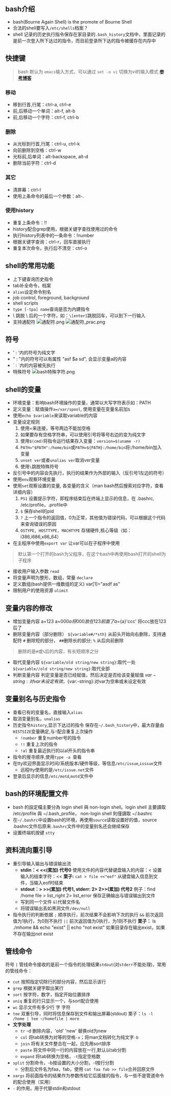 ## bash介绍 
- bash(Bourne Again Shell) is the promote of Bourne Shell
- 合法的shell要写入`/etc/shells`档案？
- shell 记录的历史执行指令保存在家目录的`.bash_history`文档中，里面记录的是前一次登入所下达过的指令，而目前登录所下达的指令被缓存在内存中

## 快捷键
> bash 默认为 `emacs`输入方式，可以通过 `set -o vi` 切换为vi的输入模式
**[参考博客](https://www.oschina.net/question/12_31737)**

### 移动
- 移到行首,行尾：ctrl-a, ctrl-e
- 前,后移动一个单词：alt-f, alt-b
- 前,后移动一个字符：ctrl-f, ctrl-b

### 删除
- 从光标到行首,行尾：ctrl-u, ctrl-k
- 向前删除到空格：ctrl-w
- 光标前,后单词：alt-backspace, alt-d
- 删除当前字符：ctrl-d

### 其它
- 清屏幕：ctrl-l
- 使用上条命令的最后一个参数：alt-.

### 使用history
- 重复上条命令：!!
- history配合grep使用，根据关键字查找使用过的命令
- 执行history列表中的一条命令：!number
- 根据关键字查询：ctrl-r，回车直接执行
- 重复本次命令，执行后不清空：ctrl-o


## shell的常用功能
- 上下键查询历史指令
- tab补全命令，档案
- `alias`设定命令别名
- job control, foreground, background
- shell scripts
- `type [-tpa] name`查询是否为内建指令
- \ 跳脱 \ 后的一个字符，如：`\[enter]`跳脱回车，可以到下一行输入
- 支持通配符
![通配符.png](http://upload-images.jianshu.io/upload_images/3022282-cd7234dd0ae18175.png?imageMogr2/auto-orient/strip%7CimageView2/2/w/1240) ![通配符_prac.png](http://upload-images.jianshu.io/upload_images/3022282-28218c7a4e6db0cc.png?imageMogr2/auto-orient/strip%7CimageView2/2/w/1240)

## 符号
- ' : '内的符号为纯文字
- " : "内的符号可以有属性 "asf $a sd", 会显示变量a的内容
- \` : `内的内容被先执行
- 特殊符号
![bash特殊字符.png](http://upload-images.jianshu.io/upload_images/3022282-5b920493cb5edd8c.png?imageMogr2/auto-orient/strip%7CimageView2/2/w/1240)

## shell的变量
- 环境变量：影响bash环境操作的变量，通常以大写字符表示如：PATH
- 定义变量：赋值操作`a=/var/spool`, 使用变量在变量名前加`$`
- 使用`echo $variable`来读取variable的内容
- 变量设定规则
    1. 使用=来连接，等号两边不能加空格
    2. 如果要存有空格字符串，可以使用引号将等号右边的变为纯文字
    3. 使用`$(cmd)`将指令运行结果存入变量：`version=$(uname -r)`
    4. `PATH="$PATH":/home/bin`或`PATH=${PATH}:/home/bin`将:/home/bin加入变量
    5. `unset ver`或者`unalias ver`取消ver变量
    6. 使用`\`跳脱特殊符号
- 反引号中的内容会先执行，执行的结果作为外部的输入（反引号1左边的符号）
- 使用`env`观察环境变量
- 使用`set`观察设置的变量, 各变量的含义（man bash然后搜索对应字符，查看详细内容）
    1. `PS1` 设置提示字符，即程序结束后在终端上显示的信息，在 .bashrc, /etc/profile，.profile中
    2. `$` 保存shell的pid
    3. `?` 上一个指令的返回值，0为正常，其他值为错误代码，可以根据这个代码来查询错误的原因 
    4. `OSTYPE, HOSTTYPE, MACHTYPE` 存储硬件,核心等级（如：i386,i686,x86_64）
- 在主程序中使用`export var` 让var可以在子程序中使用
> 默认第一个打开的bash为父程序，在这个bash中再使用bash打开的shell为子程序

- 接收用户输入参数 `read`
- 将变量声明为整形，数组，常量 `declare`
- 定义数组(bash提供一维数组的定义) var[1]="asdf as"
- 限制用户的使用资源 `ulimit`

## 变量内容的修改
- 增加变量内容
a=123
a=000${a} 将000放在123前面了
a=${a}'ccc' 将ccc放在123后了
- 删除变量内容（部分删除）
`${variable#/*sth}` 从前头开始向右删除，支持通配符 `#` 删除短的部分， `##`删除长的部分; `%` 从后向前删除
> 删除的是`#`或`%`后的内容，有长短顺序之分

- 取代变量内容
`${variable/old string/new string}`:取代一处
`${variable//old string/new string}`:取代全部
- 判断变量内容
判定变量是否已经赋值，然后决定是否给该变量赋值
${var-string}:对var未设定有效，${var:-string}:对var为空串或未设定有效

## 变量别名与历史指令
- 查看已有的变量名，直接输入`alias`
- 取消变量别名，`unalias`
- 历史指令`history`,显示下达过的指令
保存在`~/.bash_history`中，最大存量由`HISTSIZE`变量确定,与`!`配合重复上次操作
    - `!number` 重复number号的指令
    - `!!` 重复上次的指令
    - `!al` 重复最近执行的以al开头的指令串
- 指令的搜寻顺序,使用`type -a `查看 
- 在tty欢迎界面显示时间/系统版本/硬件等级，等信息`/etc/issue`,`isssue`文件
    - 远程tty使用的是`/etc/issue.net`文件
- 登录后显示的信息`/etc/motd`,`motd`文件中

## bash的环境配置文件
- bash 的設定檔主要分為 login shell 與 non-login shell。login shell 主要讀取 /etc/profile 與 ~/.bash_profile， non-login shell 則僅讀取 ~/.bashrc
- 在`~/.bashrc`中设置bash的环境，再使用`source`读取设置好的值，source .bashrc文件后原来`.bashrc`文件中的变量别名还会继续保存
- 设置终端机按键 `stty`

## 资料流向重引导
- 重引导输入输出与错误输出流
    - **stdin：< <<(累加) 代号0**
    使用文件的内容代替键盘输入的内容：<
    设置输入的结束字符：<<
    **栗子:** `cat > file <<"eof"` 从键盘输入信息到文件，当输入eof时结束
    - **stdout：> >>(累加) 代号1, stderr: 2> 2>>(累加) 代号2**
    例子：find /home file > list_right 2> list_error 保存正确输出与错误输出到文件
    - 写到同一个文件 `&l`代替文件名
    - 将错误输出丢如黑洞文件`/dev/null`
- 指令执行的判断依据
    `;` 顺序执行，前次结果不会影响下次的执行
    `&&` 前次返回值为1执行，为0则不执行
    `||` 前次返回值为0执行，为1则不执行
    **栗子：** ls ./mhome && echo "exist" || echo "not exist" 如果目录存在输出exist，如果不存在输出not exist

## 管线命令
符号 `|` 管线命令接收的是前一个指令的处理结果`stdout`(对`stderr`不能处理)，常用的管线命令：
- `cut` 按照指定切除行的部分内容，然后显示该行 
- `grep` 根据关键字取出某行
- `sort` 按字符，数字，指定开始位置排序
- `uniq` 重复的行只显示一个，与sort配合使用
- `wc` 显示文件有多少行 字 字符
- `tee` 双重引导，同时将信息保存到文件和输出屏幕(stdout)
栗子：`ls -l /home | tee ~/homefile | more`
- **文字处理**
    - `tr` -d 删除内容，'old' 'new' 替换old为new
    - `col` 将tab转换为对等的空格`-x`；将man文档转化为纯文字`-b`
    - `join` 将有关文件整合在一起，应先用sort排序
    - `paste` 将文件中同一行的内容放在一行,默认以tab分割
    - `expand` 将tab转换为空格，`-t`指定空格数
- `split` 分割命令，-b按设置的大小分割，-l按行分割
    - 分割后文件名为faa，fab，使用 `cat faa fab >> file`合并回原文件
- `xargs` 将前面指令的结果作为参数传给它后面接的指令，与一些不是管道命令的配合使用（实用）
- `-` 的作用，用于代替stdin和stdout
